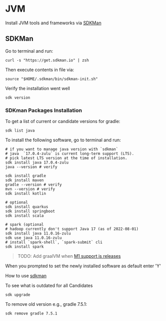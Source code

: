 # JVM

Install JVM tools and frameworks via [SDKMan](https://sdkman.io)

## SDKMan

Go to terminal and run:

```shell
curl -s "https://get.sdkman.io" | zsh
```

Then execute contents in file via:

```shell
source "$HOME/.sdkman/bin/sdkman-init.sh"
```

Verify the installation went well

```shell
sdk version
```

### SDKman Packages Installation

To get a list of current or candidate versions for gradle:

```shell
sdk list java
```

To install the following software, go to terminal and run:

```shell
# if you want to manage java version with `sdkman`
# java  `17.0.4-zulu` is current long-term support (LTS). 
# pick latest LTS version at the time of installation.
sdk install java 17.0.4-zulu
java --version # verify

sdk install gradle
sdk install maven
gradle --version # verify
mvn --version # verify
sdk install kotlin

# optional
sdk install quarkus
sdk install springboot
sdk install scala

# spark (optional
# hadoop currently don't support Java 17 (as of 2022-08-01)
sdk install java 11.0.16-zulu
sdk use java 11.0.16-zulu 
# install `spark-shell`, `spark-submit` cli
sdk install spark
```

> TODO: Add graalVM when [M1 support is releases](https://github.com/oracle/graal/issues/2666)

When you prompted to set the newly installed software as default enter 'Y'

How to use [sdkman](http://sdkman.io/usage.html)

To see what is outdated for all Candidates

```shell
sdk upgrade
```

To remove old version e.g., gradle 7.5.1:

```shell
sdk remove gradle 7.5.1
```
